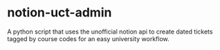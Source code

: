 # notion-uct-admin
A python script that uses the unofficial notion api to create dated tickets tagged by course codes for an easy university workflow.
